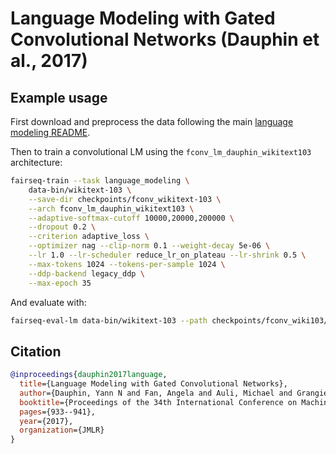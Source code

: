 # Language Modeling with Gated Convolutional Networks (Dauphin et al., 2017)

## Example usage

First download and preprocess the data following the main [language modeling README](README.md).

Then to train a convolutional LM using the `fconv_lm_dauphin_wikitext103`
architecture:
```bash
fairseq-train --task language_modeling \
    data-bin/wikitext-103 \
    --save-dir checkpoints/fconv_wikitext-103 \
    --arch fconv_lm_dauphin_wikitext103 \
    --adaptive-softmax-cutoff 10000,20000,200000 \
    --dropout 0.2 \
    --criterion adaptive_loss \
    --optimizer nag --clip-norm 0.1 --weight-decay 5e-06 \
    --lr 1.0 --lr-scheduler reduce_lr_on_plateau --lr-shrink 0.5 \
    --max-tokens 1024 --tokens-per-sample 1024 \
    --ddp-backend legacy_ddp \
    --max-epoch 35
```

And evaluate with:
```bash
fairseq-eval-lm data-bin/wikitext-103 --path checkpoints/fconv_wiki103/checkpoint_best.pt
```

## Citation

```bibtex
@inproceedings{dauphin2017language,
  title={Language Modeling with Gated Convolutional Networks},
  author={Dauphin, Yann N and Fan, Angela and Auli, Michael and Grangier, David},
  booktitle={Proceedings of the 34th International Conference on Machine Learning-Volume 70},
  pages={933--941},
  year={2017},
  organization={JMLR}
}
```

